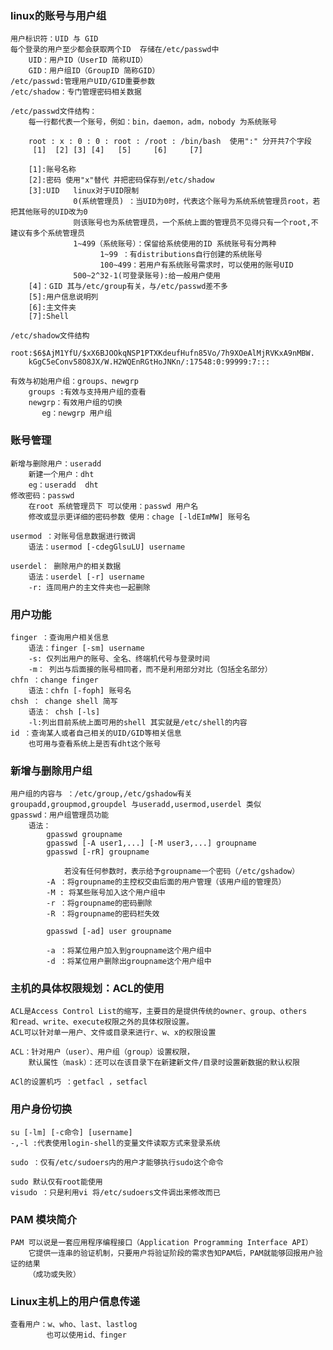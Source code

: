 ### linux的账号与用户组
    用户标识符：UID 与 GID
    每个登录的用户至少都会获取两个ID  存储在/etc/passwd中
        UID：用户ID（UserID 简称UID）
        GID：用户组ID（GroupID 简称GID）
    /etc/passwd:管理用户UID/GID重要参数
    /etc/shadow：专门管理密码相关数据
    
    /etc/passwd文件结构：
        每一行都代表一个账号，例如：bin，daemon，adm，nobody 为系统账号
        
        root : x : 0 : 0 : root : /root : /bin/bash  使用":" 分开共7个字段
         [1]  [2] [3] [4]   [5]     [6]     [7]
          
        [1]:账号名称
        [2]:密码 使用"x"替代 并把密码保存到/etc/shadow
        [3]:UID   linux对于UID限制 
                  0(系统管理员) ：当UID为0时，代表这个账号为系统系统管理员root，若把其他账号的UID改为0
                  则该账号也为系统管理员，一个系统上面的管理员不见得只有一个root,不建议有多个系统管理员
                  1~499（系统账号）：保留给系统使用的ID 系统账号有分两种
                        1~99 ：有distributions自行创建的系统账号
                        100~499：若用户有系统账号需求时，可以使用的账号UID
                  500~2^32-1(可登录账号):给一般用户使用
        [4]：GID 其与/etc/group有关，与/etc/passwd差不多
        [5]:用户信息说明列
        [6]:主文件夹
        [7]:Shell
        
    /etc/shadow文件结构
        root:$6$AjM1YfU/$xX6BJOOkqNSP1PTXKdeufHufn85Vo/7h9XOeAlMjRVKxA9nMBW.
        kGgC5eConv58O8JX/W.H2WQEnRGtHoJNKn/:17548:0:99999:7:::
        
    有效与初始用户组：groups、newgrp
        groups :有效与支持用户组的查看
        newgrp：有效用户组的切换
           eg：newgrp 用户组
### 账号管理
    新增与删除用户：useradd
        新建一个用户：dht
        eg：useradd  dht
    修改密码：passwd
        在root 系统管理员下 可以使用：passwd 用户名  
        修改或显示更详细的密码参数 使用：chage [-ldEImMW] 账号名
        
    usermod ：对账号信息数据进行微调
        语法：usermod [-cdegGlsuLU] username
        
    userdel： 删除用户的相关数据
        语法：userdel [-r] username
        -r: 连同用户的主文件夹也一起删除
### 用户功能
    finger ：查询用户相关信息
        语法：finger [-sm] username
        -s: 仅列出用户的账号、全名、终端机代号与登录时间
        -m： 列出与后面接的账号相同者，而不是利用部分对比（包括全名部分）
    chfn ：change finger 
        语法：chfn [-foph] 账号名
    chsh ： change shell 简写
        语法： chsh [-ls]
        -l:列出目前系统上面可用的shell 其实就是/etc/shell的内容
    id ：查询某人或者自己相关的UID/GID等相关信息
        也可用与查看系统上是否有dht这个账号
### 新增与删除用户组
    用户组的内容与 ：/etc/group,/etc/gshadow有关
    groupadd,groupmod,groupdel 与useradd,usermod,userdel 类似
    gpasswd：用户组管理员功能
        语法：
            gpasswd groupname
            gpasswd [-A user1,...] [-M user3,...] groupname
            gpasswd [-rR] groupname
            
                若没有任何参数时，表示给予groupname一个密码（/etc/gshadow）
            -A ：将groupname的主控权交由后面的用户管理（该用户组的管理员）
            -M : 将某些账号加入这个用户组中
            -r ：将groupname的密码删除
            -R ：将groupname的密码栏失效
            
            gpasswd [-ad] user groupname
            
            -a ：将某位用户加入到groupname这个用户组中
            -d ：将某位用户删除出groupname这个用户组中
### 主机的具体权限规划：ACL的使用
    ACL是Access Control List的缩写，主要目的是提供传统的owner、group、others
    和read、write、execute权限之外的具体权限设置。
    ACL可以针对单一用户、文件或目录来进行r、w、x的权限设置
    
    ACL：针对用户（user）、用户组（group）设置权限，
        默认属性（mask）：还可以在该目录下在新建新文件/目录时设置新数据的默认权限
        
    ACl的设置机巧 ：getfacl ，setfacl
    
    
### 用户身份切换
    su [-lm] [-c命令] [username]
    -,-l :代表使用login-shell的变量文件读取方式来登录系统
    
    sudo ：仅有/etc/sudoers内的用户才能够执行sudo这个命令
    
    sudo 默认仅有root能使用
    visudo ：只是利用vi 将/etc/sudoers文件调出来修改而已
### PAM 模块简介
    PAM 可以说是一套应用程序编程接口（Application Programming Interface API）
        它提供一连串的验证机制，只要用户将验证阶段的需求告知PAM后，PAM就能够回报用户验证的结果
        （成功或失败）
        
### Linux主机上的用户信息传递
    查看用户：w、who、last、lastlog
            也可以使用id、finger
    
            
            
            
            
            
            
            
            
            
            
            
            
            
            
            
            
            
            
            
            
            
            
            
            
            
            
            
            
            
            
            
            
            
            
            
            
            
            
            
            
            
            
            
            
            
            
    
        
            
        
        
        
        
        
        
        
        
        
        
        
        
        
        
        
        
        
        
        
        
        
        
        
        
        
        
        
        
        
        
        
        
        
        
        
        
        
        
        
    
                        
                  